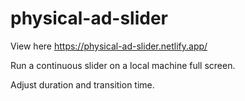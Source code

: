 # physical-ad-slider

View here https://physical-ad-slider.netlify.app/

Run a continuous slider on a local machine full screen.

Adjust duration and transition time.
